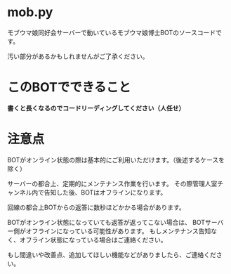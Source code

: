 # mob.py

モブウマ娘同好会サーバーで動いているモブウマ娘博士BOTのソースコードです。

汚い部分があるかもしれませんがご了承ください。

# このBOTでできること

__書くと長くなるのでコードリーディングしてください（人任せ）__

# 注意点

BOTがオンライン状態の際は基本的にご利用いただけます。（後述するケースを除く）

サーバーの都合上、定期的にメンテナンス作業を行います。
その際管理人室チャンネル内で告知した後、BOTはオフラインになります。

回線の都合上BOTからの返答に数秒ほどかかる場合があります。

BOTがオンライン状態になっていても返答が返ってこない場合は、
BOTサーバー側がオフラインになっている可能性があります。
もしメンテナンス告知なく、オフライン状態になっている場合はご連絡ください。

もし間違いや改善点、追加してほしい機能などがありましたら、ご連絡ください。